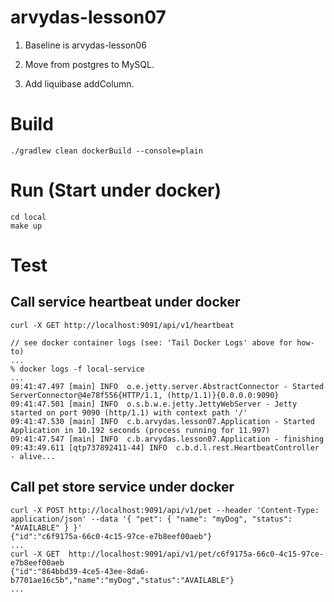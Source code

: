 # arvydas-lesson07

1. Baseline is arvydas-lesson06

2. Move from postgres to MySQL.

3. Add liquibase addColumn.

# Build
```
./gradlew clean dockerBuild --console=plain
```

# Run (Start under docker)
```
cd local
make up
```

# Test

## Call service heartbeat under docker
```
curl -X GET http://localhost:9091/api/v1/heartbeat

// see docker container logs (see: 'Tail Docker Logs' above for how-to)
... 
% docker logs -f local-service                                     
...
09:41:47.497 [main] INFO  o.e.jetty.server.AbstractConnector - Started ServerConnector@4e78f556{HTTP/1.1, (http/1.1)}{0.0.0.0:9090}
09:41:47.501 [main] INFO  o.s.b.w.e.jetty.JettyWebServer - Jetty started on port 9090 (http/1.1) with context path '/'
09:41:47.530 [main] INFO  c.b.arvydas.lesson07.Application - Started Application in 10.192 seconds (process running for 11.997)
09:41:47.547 [main] INFO  c.b.arvydas.lesson07.Application - finishing
09:43:49.611 [qtp737892411-44] INFO  c.b.d.l.rest.HeartbeatController - alive...
```

## Call pet store service under docker
```
curl -X POST http://localhost:9091/api/v1/pet --header 'Content-Type: application/json' --data '{ "pet": { "name": "myDog", "status": "AVAILABLE" } }'
{"id":"c6f9175a-66c0-4c15-97ce-e7b8eef00aeb"}
...
curl -X GET  http://localhost:9091/api/v1/pet/c6f9175a-66c0-4c15-97ce-e7b8eef00aeb
{"id":"864bbd39-4ce5-43ee-8da6-b7701ae16c5b","name":"myDog","status":"AVAILABLE"}
...
```
